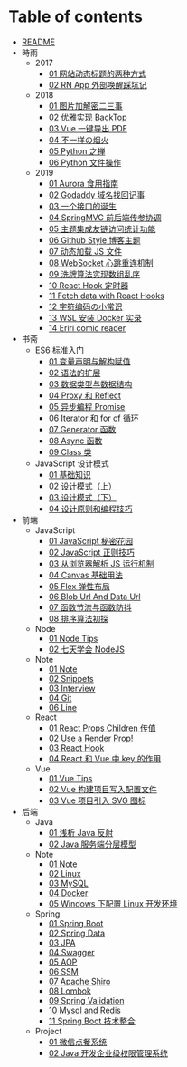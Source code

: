 # Table of contents

- [README](README.md)
- 時雨
  - 2017
    - [01 网站动态标题的两种方式](時雨/2017/01-网站动态标题的两种方式.md)
    - [02 RN App 外部唤醒踩坑记](時雨/2017/02-RN-App-外部唤醒踩坑记.md)
  - 2018
    - [01 图片加解密二三事](時雨/2018/01-图片加解密二三事.md)
    - [02 优雅实现 BackTop](時雨/2018/02-优雅实现-BackTop.md)
    - [03 Vue 一键导出 PDF](時雨/2018/03-Vue-一键导出-PDF.md)
    - [04 不一样の烟火](時雨/2018/04-不一样の烟火.md)
    - [05 Python 之禅](時雨/2018/05-Python-之禅.md)
    - [06 Python 文件操作](時雨/2018/06-Python-文件操作.md)
  - 2019
    - [01 Aurora 食用指南](時雨/2019/01-Aurora-食用指南.md)
    - [02 Godaddy 域名找回记事](時雨/2019/02-Godaddy-域名找回记事.md)
    - [03 一个接口的诞生](時雨/2019/03-一个接口的诞生.md)
    - [04 SpringMVC 前后端传参协调](時雨/2019/04-SpringMVC-前后端传参协调.md)
    - [05 主题集成友链访问统计功能](時雨/2019/05-主题集成友链访问统计功能.md)
    - [06 Github Style 博客主题](時雨/2019/06-Github-Style-博客主题.md)
    - [07 动态加载 JS 文件](時雨/2019/07-动态加载-JS-文件.md)
    - [08 WebSocket 心跳重连机制](時雨/2019/08-WebSocket-心跳重连机制.md)
    - [09 洗牌算法实现数组乱序](時雨/2019/09-洗牌算法实现数组乱序.md)
    - [10 React Hook 定时器](時雨/2019/10-React-Hook-定时器.md)
    - [11 Fetch data with React Hooks](時雨/2019/11-Fetch-data-with-React-Hooks.md)
    - [12 字符编码の小常识](時雨/2019/12-字符编码の小常识.md)
    - [13 WSL 安装 Docker 实录](時雨/2019/13-WSL-安装-Docker-实录.md)
    - [14 Eriri comic reader](時雨/2019/14-Eriri-comic-reader.md)
- 书斋
  - ES6 标准入门
    - [01 变量声明与解构赋值](书斋/ES6-标准入门/01-变量声明与解构赋值.md)
    - [02 语法的扩展](书斋/ES6-标准入门/02-语法的扩展.md)
    - [03 数据类型与数据结构](书斋/ES6-标准入门/03-数据类型与数据结构.md)
    - [04 Proxy 和 Reflect](书斋/ES6-标准入门/04-Proxy-和-Reflect.md)
    - [05 异步编程 Promise](书斋/ES6-标准入门/05-异步编程-Promise.md)
    - [06 Iterator 和 for of 循环](书斋/ES6-标准入门/06-Iterator-和-for-of-循环.md)
    - [07 Generator 函数](书斋/ES6-标准入门/07-Generator-函数.md)
    - [08 Async 函数](书斋/ES6-标准入门/08-Async-函数.md)
    - [09 Class 类](书斋/ES6-标准入门/09-Class-类.md)
  - JavaScript 设计模式
    - [01 基础知识](书斋/JavaScript-设计模式/01-基础知识.md)
    - [02 设计模式（上）](书斋/JavaScript-设计模式/02-设计模式（上）.md)
    - [03 设计模式（下）](书斋/JavaScript-设计模式/03-设计模式（下）.md)
    - [04 设计原则和编程技巧](书斋/JavaScript-设计模式/04-设计原则和编程技巧.md)
- 前端
  - JavaScript
    - [01 JavaScript 秘密花园](前端/JavaScript/01-JavaScript-秘密花园.md)
    - [02 JavaScript 正则技巧](前端/JavaScript/02-JavaScript-正则技巧.md)
    - [03 从浏览器解析 JS 运行机制](前端/JavaScript/03-从浏览器解析-JS-运行机制.md)
    - [04 Canvas 基础用法](前端/JavaScript/04-Canvas-基础用法.md)
    - [05 Flex 弹性布局](前端/JavaScript/05-Flex-弹性布局.md)
    - [06 Blob Url And Data Url](前端/JavaScript/06-Blob-Url-And-Data-Url.md)
    - [07 函数节流与函数防抖](前端/JavaScript/07-函数节流与函数防抖.md)
    - [08 排序算法初探](前端/JavaScript/08-排序算法初探.md)
  - Node
    - [01 Node Tips](前端/Node/01-Node-Tips.md)
    - [02 七天学会 NodeJS](前端/Node/02-七天学会-NodeJS.md)
  - Note
    - [01 Note](前端/Note/01-Note.md)
    - [02 Snippets](前端/Note/02-Snippets.md)
    - [03 Interview](前端/Note/03-Interview.md)
    - [04 Git](前端/Note/04-Git.md)
    - [06 Line](前端/Note/06-Line.md)
  - React
    - [01 React Props Children 传值](前端/React/01-React-Props-Children-传值.md)
    - [02 Use a Render Prop!](前端/React/02-Use-a-Render-Prop!.md)
    - [03 React Hook](前端/React/03-React-Hook.md)
    - [04 React 和 Vue 中 key 的作用](前端/React/04-React-和-Vue-中-key-的作用.md)
  - Vue
    - [01 Vue Tips](前端/Vue/01-Vue-Tips.md)
    - [02 Vue 构建项目写入配置文件](前端/Vue/02-Vue-构建项目写入配置文件.md)
    - [03 Vue 项目引入 SVG 图标](前端/Vue/03-Vue-项目引入-SVG-图标.md)
- 后端
  - Java
    - [01 浅析 Java 反射](后端/Java/01-浅析-Java-反射.md)
    - [02 Java 服务端分层模型](后端/Java/02-Java-服务端分层模型.md)
  - Note
    - [01 Note](后端/Note/01-Note.md)
    - [02 Linux](后端/Note/02-Linux.md)
    - [03 MySQL](后端/Note/03-MySQL.md)
    - [04 Docker](后端/Note/04-Docker.md)
    - [05 Windows 下配置 Linux 开发环境](后端/Note/05-Windows-下配置-Linux-开发环境.md)
  - Spring
    - [01 Spring Boot](后端/Spring/01-Spring-Boot.md)
    - [02 Spring Data](后端/Spring/02-Spring-Data.md)
    - [03 JPA](后端/Spring/03-JPA.md)
    - [04 Swagger](后端/Spring/04-Swagger.md)
    - [05 AOP](后端/Spring/05-AOP.md)
    - [06 SSM](后端/Spring/06-SSM.md)
    - [07 Apache Shiro](后端/Spring/07-Apache-Shiro.md)
    - [08 Lombok](后端/Spring/08-Lombok.md)
    - [09 Spring Validation](后端/Spring/09-Spring-Validation.md)
    - [10 Mysql and Redis](后端/Spring/10-Mysql-and-Redis.md)
    - [11 Spring Boot 技术整合](后端/Spring/11-Spring-Boot-技术整合.md)
  - Project
    - [01 微信点餐系统](后端/Project/01-微信点餐系统.md)
    - [02 Java 开发企业级权限管理系统](后端/Project/02-Java-开发企业级权限管理系统.md)
